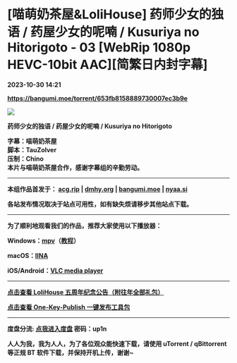 # [喵萌奶茶屋&LoliHouse] 药师少女的独语 / 药屋少女的呢喃 / Kusuriya no Hitorigoto - 03 [WebRip 1080p HEVC-10bit AAC][简繁日内封字幕]

**2023-10-30 14:21**

**https://bangumi.moe/torrent/653fb8158889730007ec3b9e**

![](https://s2.loli.net/2023/10/24/UtHqniYkXraJ6oF.jpg)

**药师少女的独语 / 药屋少女的呢喃 / Kusuriya no Hitorigoto** 

**字幕：喵萌奶茶屋**  
**脚本：TauZolver**  
**压制：Chino**  
**本片与喵萌奶茶屋合作，感谢字幕组的辛勤劳动。**

  

* * *

  

**本组作品首发于： [acg.rip](https://acg.rip/?term=LoliHouse) | [dmhy.org](https://share.dmhy.org/topics/list?keyword=lolihouse) | [bangumi.moe](https://bangumi.moe/search/581be821ee98e9ca20730eae) | [nyaa.si](https://nyaa.si/?f=0&c=0_0&q=lolihouse)**

**各站发布情况取决于站点可用性，如有缺失烦请移步其他站点下载。**  

  

* * *

  

**为了顺利地观看我们的作品，推荐大家使用以下播放器：**

**Windows：[mpv](https://mpv.io/)（[教程](https://vcb-s.com/archives/7594)）**

**macOS：[IINA](https://iina.io/)**

**iOS/Android：[VLC media player](https://www.videolan.org/vlc/)**

  

* * *

  

**[点击查看 LoliHouse 五周年纪念公告（附往年全部礼包）](https://share.dmhy.org/topics/view/599634_LoliHouse_LoliHouse_5th_Anniversary_Announcement.html)**

**[点击查看 One-Key-Publish 一键发布工具包](https://github.com/AmusementClub/OKP)**

  

* * *

  

**度盘分流: [点我进入度盘](https://pan.baidu.com/s/1clGD9T1CJcmM_ZKSu1KrHw?pwd=up1n) 密码：up1n**

**人人为我，我为人人，为了各位观众能快速下载，请使用 uTorrent / qBittorrent 等正规 BT 软件下载，并保持开机上传，谢谢~**